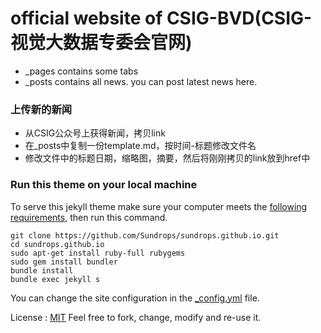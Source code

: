 # official website of CSIG-BVD(CSIG-视觉大数据专委会官网)

- _pages contains some tabs
- _posts contains all news. you can post latest news here.

### 上传新的新闻
- 从CSIG公众号上获得新闻，拷贝link
- 在_posts中复制一份template.md，按时间-标题修改文件名
- 修改文件中的标题日期，缩略图，摘要，然后将刚刚拷贝的link放到href中

### Run this theme on your local machine
To serve this jekyll theme make sure your computer meets the [following requirements](https://jekyllrb.com/docs/installation/#requirements), then run this command.

```
git clone https://github.com/Sundrops/sundrops.github.io.git
cd sundrops.github.io
sudo apt-get install ruby-full rubygems
sudo gem install bundler
bundle install
bundle exec jekyll s
```

You can change the site configuration in the [_config.yml](https://github.com/rmsubekti/nangka/blob/master/_config.yml) file.

License : [MIT](https://github.com/rmsubekti/nangka/blob/master/LICENSE.md)
Feel free to fork, change, modify and re-use it.
